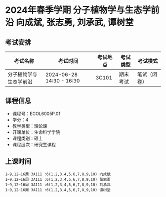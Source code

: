 # 2024年春季学期 分子植物学与生态学前沿 向成斌, 张志勇, 刘承武, 谭树堂




## 考试安排

| 考试名称 | 考试时间 | 考试地点 | 考试类型 | 考试模式 |
| -------- | -------- | -------- | -------- | -------- |
| 分子植物学与生态学前沿 | 2024-06-28 14:30 - 16:30 | 3C101 | 期末考试 | 笔试（闭卷） |





## 课程信息

- 课程号：ECOL6005P.01
- 学分：4
- 教学类型：理论课
- 开课单位：生命科学学院
- 课程类别：硕士
- 课程层次：研究生课程

## 上课时间

```
1~9,12~16周 3A111 :6(1,2,3,4,5,6,7,8,9,10) 向成斌
1~9,12~16周 3A111 :6(1,2,3,4,5,6,7,8,9,10) 张志勇
1~9,12~16周 3A111 :6(1,2,3,4,5,6,7,8,9,10) 刘承武
1~9,12~16周 3A111 :6(1,2,3,4,5,6,7,8,9,10) 谭树堂
```

